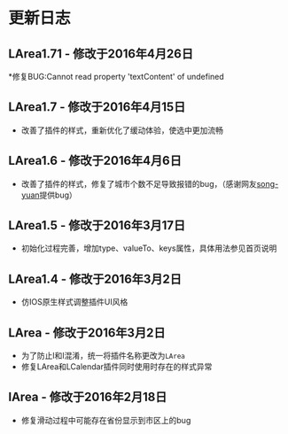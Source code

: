 # 更新日志

## LArea1.71 - 修改于2016年4月26日
*修复BUG:Cannot read property 'textContent' of undefined

## LArea1.7 - 修改于2016年4月15日
* 改善了插件的样式，重新优化了缓动体验，使选中更加流畅

## LArea1.6 - 修改于2016年4月6日
* 改善了插件的样式，修复了城市个数不足导致报错的bug，（感谢网友[song-yuan](https://github.com/song-yuan)提供bug）

## LArea1.5 - 修改于2016年3月17日
* 初始化过程完善，增加type、valueTo、keys属性，具体用法参见首页说明

## LArea1.4 - 修改于2016年3月2日
* 仿IOS原生样式调整插件UI风格

## LArea - 修改于2016年3月2日
* 为了防止l和I混淆，统一将插件名称更改为`LArea`
* 修复LArea和LCalendar插件同时使用时存在的样式异常

## lArea - 修改于2016年2月18日
* 修复滑动过程中可能存在省份显示到市区上的bug
